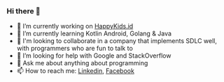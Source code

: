 ### Hi there 👋

<!--
**rifanid98/rifanid98** is a ✨ _special_ ✨ repository because its `README.md` (this file) appears on your GitHub profile.

Here are some ideas to get you started:

- 🔭 I’m currently working on ...
- 🌱 I’m currently learning ...
- 👯 I’m looking to collaborate on ...
- 🤔 I’m looking for help with ...
- 💬 Ask me about ...
- 📫 How to reach me: ...
- 😄 Pronouns: ...
- ⚡ Fun fact: ...
-->
- 🔭 I’m currently working on [HappyKids.id](https://happykids.id/)
- 🌱 I’m currently learning Kotlin Android, Golang & Java
- 👯 I'm looking to collaborate in a company that implements SDLC well, with programmers who are fun to talk to
- 🤔 I’m looking for help with Google and StackOverflow
- 💬 Ask me about anything about programming
- 📫 How to reach me: [Linkedin](https://www.linkedin.com/in/adnin-rifandi/), [Facebook](https://web.facebook.com/adnin.rifandi754)
